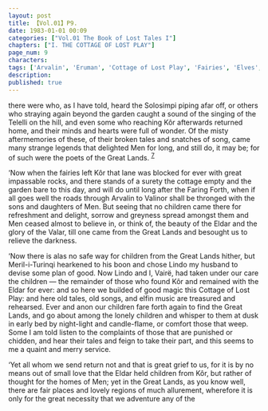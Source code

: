 ```yaml
---
layout: post
title: 【Vol.01】P9.
date: 1983-01-01 00:09
categories: ["Vol.01 The Book of Lost Tales I"]
chapters: ["I. THE COTTAGE OF LOST PLAY"]
page_num: 9
characters: 
tags: ['Arvalin', 'Eruman', 'Cottage of Lost Play', 'Fairies', 'Elves', 'Faring Forth', 'Great Lands', 'Kôr', 'Lindo']
description: 
published: true
---
```


<p style="text-indent: 0;">
there were who, as I have told, heard the Solosimpi piping afar off, or others who straying again beyond the garden caught a sound of the singing of the Telelli on the hill, and even some who reaching Kôr afterwards returned home, and their minds and hearts were full of wonder. Of the misty aftermemories of these, of their broken tales and snatches of song, came many strange legends that delighted Men for long, and still do, it may be; for of such were the poets of the Great Lands. <SUP><a href="{{site.baseurl}}/vol01-p11">7</a></SUP>
</p>

‘Now when the fairies left Kôr that lane was blocked for ever with great impassable rocks, and there stands of a surety the cottage empty and the garden bare to this day, and will do until long after the Faring Forth, when if all goes well the roads through Arvalin to Valinor shall be thronged with the sons and daughters of Men. But seeing that no children came there for refreshment and delight, sorrow and greyness spread amongst them and Men ceased almost to believe in, or think of, the beauty of the Eldar and the glory of the Valar, till one came from the Great Lands and besought us to relieve the darkness.

‘Now there is alas no safe way for children from the Great Lands hither, but Meril-i-Turinqi hearkened to his boon and chose Lindo my husband to devise some plan of good. Now Lindo and I, Vairë, had taken under our care the children — the remainder of those who found Kôr and remained with the Eldar for ever: and so here we builded of good magic this Cottage of Lost Play: and here old tales, old songs, and elfin music are treasured and rehearsed. Ever and anon our children fare forth again to find the Great Lands, and go about among the lonely children and whisper to them at dusk in early bed by night-light and candle-flame, or comfort those that weep. Some I am told listen to the complaints of those that are punished or chidden, and hear their tales and feign to take their part, and this seems to me a quaint and merry service.

‘Yet all whom we send return not and that is great grief to us, for it is by no means out of small love that the Eldar held children from Kôr, but rather of thought for the homes of Men; yet in the Great Lands, as you know well, there are fair places and lovely regions of much allurement, wherefore it is only for the great necessity that we adventure any of the

